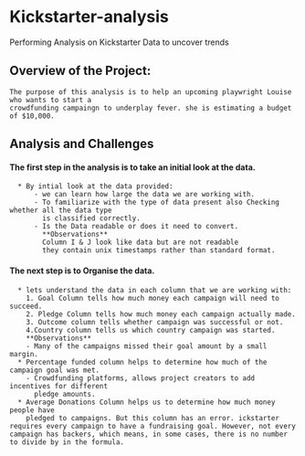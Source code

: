 # Kickstarter-analysis
Performing Analysis on Kickstarter Data to uncover trends
## Overview of the Project:
    The purpose of this analysis is to help an upcoming playwright Louise who wants to start a 
    crowdfunding campaingn to underplay fever. she is estimating a budget of $10,000.
## Analysis and Challenges
#### The first step in the analysis is to take an initial look at the data.
      * By intial look at the data provided:
          - we can learn how large the data we are working with.
          - To familiarize with the type of data present also Checking whether all the data type 
            is classified correctly.
          - Is the Data readable or does it need to convert. 
            **Observations**
            Column I & J look like data but are not readable 
            they contain unix timestamps rather than standard format.
#### The next step is to Organise the data.
      * lets understand the data in each column that we are working with:
        1. Goal Column tells how much money each campaign will need to succeed.
        2. Pledge Column tells how much money each campaign actually made.
        3. Outcome column tells whether campaign was successful or not.
        4.Country column tells us which country campaign was started.
        **Observations**
        - Many of the campaigns missed their goal amount by a small margin.
      * Percentage funded column helps to determine how much of the campaign goal was met.
        - Crowdfunding platforms, allows project creators to add incentives for different 
          pledge amounts. 
      * Average Donations Column helps us to determine how much money people have 
        pledged to campaigns. But this column has an error. ickstarter requires every campaign to have a fundraising goal. However, not every campaign has backers, which means, in some cases, there is no number to divide by in the formula.
      
